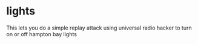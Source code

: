 # lights

This lets you do a simple replay attack using universal radio hacker to turn on or off hampton bay lights
